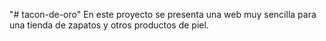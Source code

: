 "# tacon-de-oro" 
En este proyecto se presenta una web muy sencilla para una tienda de zapatos y otros productos de piel.
